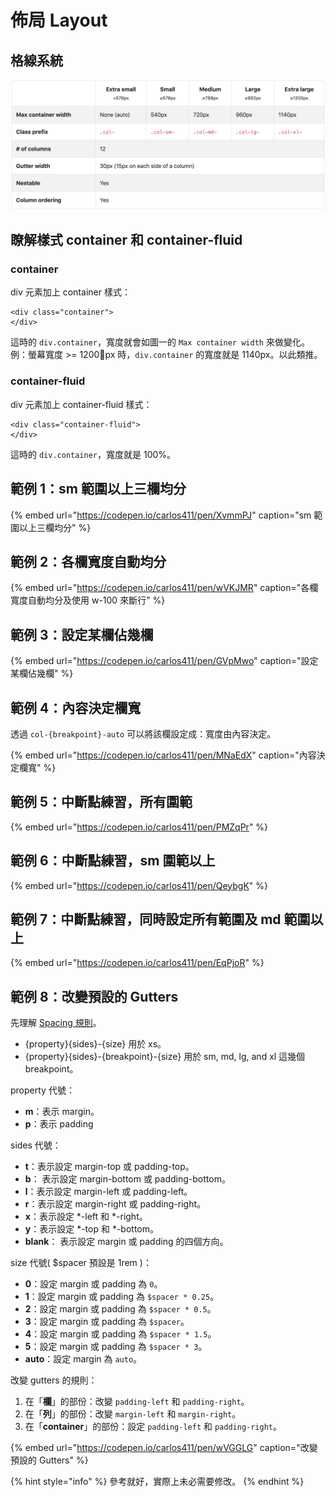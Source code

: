 # 佈局 Layout

## 格線系統

![&#x5716;&#x4E00;&#xFF1A;Bootstrap &#x7684;&#x683C;&#x7DDA;&#x7CFB;&#x7D71;](../../.gitbook/assets/bootstrap_grid_options.png)

## 瞭解樣式 container 和 container-fluid

### container

div 元素加上 container 樣式：

```markup
<div class="container">
</div>
```

這時的 `div.container`，寬度就會如圖一的 `Max container width` 來做變化。  
例：螢幕寬度 &gt;= 1200px 時，`div.container` 的寬度就是 1140px。以此類推。

### container-fluid

div 元素加上 container-fluid 樣式：

```markup
<div class="container-fluid">
</div>
```

這時的 `div.container`，寬度就是 100%。

## 範例 1：sm 範圍以上三欄均分

{% embed url="https://codepen.io/carlos411/pen/XvmmPJ" caption="sm 範圍以上三欄均分" %}

## 範例 2：各欄寬度自動均分

{% embed url="https://codepen.io/carlos411/pen/wVKJMR" caption="各欄寬度自動均分及使用 w-100 來斷行" %}

## 範例 3：設定某欄佔幾欄

{% embed url="https://codepen.io/carlos411/pen/GVpMwo" caption="設定某欄佔幾欄" %}

## 範例 4：內容決定欄寬

透過 `col-{breakpoint}-auto` 可以將該欄設定成：寬度由內容決定。

{% embed url="https://codepen.io/carlos411/pen/MNaEdX" caption="內容決定欄寬" %}

## 範例 5：中斷點練習，所有圍範

{% embed url="https://codepen.io/carlos411/pen/PMZqPr" %}

## 範例 6：中斷點練習，sm 圍範以上

{% embed url="https://codepen.io/carlos411/pen/QeybgK" %}

## 範例 7：中斷點練習，同時設定所有範圍及 md 範圍以上

{% embed url="https://codepen.io/carlos411/pen/EqPjoR" %}

## 範例 8：改變預設的 Gutters

先理解 [Spacing 規則](https://getbootstrap.com/docs/4.3/utilities/spacing/)。

* {property}{sides}-{size} 用於 xs。
* {property}{sides}-{breakpoint}-{size} 用於 sm, md, lg, and xl 這幾個 breakpoint。

property 代號：

* **m**：表示 margin。
* **p**：表示 padding

sides 代號：

* **t**：表示設定 margin-top 或 padding-top。
* **b**： 表示設定 margin-bottom 或 padding-bottom。
* **l**：表示設定 margin-left 或 padding-left。
* **r**：表示設定 margin-right 或 padding-right。
* **x**：表示設定 \*-left 和 \*-right。
* **y**：表示設定 \*-top 和 \*-bottom。
* **blank**： 表示設定 margin 或 padding 的四個方向。

size 代號\( $spacer 預設是 1rem \)：

* **0**：設定 margin 或 padding 為 `0`。
* **1**：設定 margin 或 padding 為 `$spacer * 0.25`。
* **2**：設定 margin 或 padding 為 `$spacer * 0.5`。
* **3**：設定 margin 或 padding 為 `$spacer`。
* **4**：設定 margin 或 padding 為 `$spacer * 1.5`。
* **5**：設定 margin 或 padding 為 `$spacer * 3`。
* **auto**：設定 margin 為 `auto`。

改變 gutters 的規則：

1. 在「**欄**」的部份：改變 `padding-left` 和 `padding-right`。
2. 在「**列**」的部份：改變 `margin-left` 和 `margin-right`。
3. 在「**container**」的部份：設定 `padding-left` 和 `padding-right`。

{% embed url="https://codepen.io/carlos411/pen/wVGGLG" caption="改變預設的 Gutters" %}

{% hint style="info" %}
參考就好，實際上未必需要修改。
{% endhint %}

